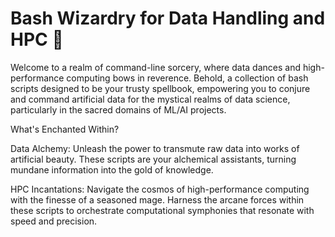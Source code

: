 # Bash Wizardry for Data Handling and HPC  🚀

Welcome to a realm of command-line sorcery, where data dances and high-performance computing bows in reverence. Behold, a collection of bash scripts designed to be your trusty spellbook, empowering you to conjure and command artificial data for the mystical realms of data science, particularly in the sacred domains of ML/AI projects.

What's Enchanted Within?

Data Alchemy: Unleash the power to transmute raw data into works of artificial beauty. These scripts are your alchemical assistants, turning mundane information into the gold of knowledge.

HPC Incantations: Navigate the cosmos of high-performance computing with the finesse of a seasoned mage. Harness the arcane forces within these scripts to orchestrate computational symphonies that resonate with speed and precision.
